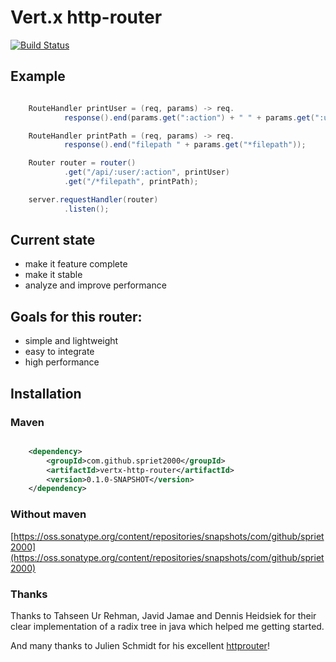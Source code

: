 # Vert.x http-router

[![Build Status](https://travis-ci.org/spriet2000/vertx-http-router.svg?branch=master)](https://travis-ci.org/spriet2000/vertx-http-router)

## Example

```java

    RouteHandler printUser = (req, params) -> req.
            response().end(params.get(":action") + " " + params.get(":user"));

    RouteHandler printPath = (req, params) -> req.
            response().end("filepath " + params.get("*filepath"));

    Router router = router()
            .get("/api/:user/:action", printUser)
            .get("/*filepath", printPath);

    server.requestHandler(router)
            .listen();

```

## Current state

* make it feature complete
* make it stable
* analyze and improve performance

## Goals for this router:

* simple and lightweight
* easy to integrate
* high performance

## Installation

### Maven

```xml

    <dependency>
        <groupId>com.github.spriet2000</groupId>
        <artifactId>vertx-http-router</artifactId>
        <version>0.1.0-SNAPSHOT</version>
    </dependency>

```

### Without maven

[https://oss.sonatype.org/content/repositories/snapshots/com/github/spriet2000](https://oss.sonatype.org/content/repositories/snapshots/com/github/spriet2000)

### Thanks

Thanks to Tahseen Ur Rehman, Javid Jamae and Dennis Heidsiek for their clear implementation of a radix tree in java which helped me getting started.

And many thanks to Julien Schmidt for his excellent [httprouter](https://github.com/julienschmidt/httprouter)!